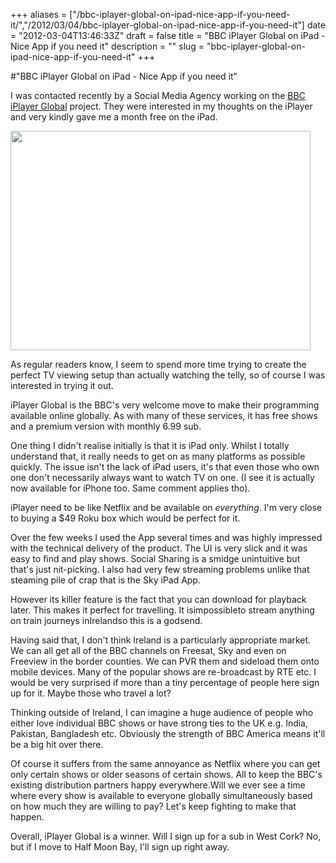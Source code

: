 +++
aliases = ["/bbc-iplayer-global-on-ipad-nice-app-if-you-need-it/","/2012/03/04/bbc-iplayer-global-on-ipad-nice-app-if-you-need-it"]
date = "2012-03-04T13:46:33Z"
draft = false
title = "BBC iPlayer Global on iPad - Nice App if you need it"
description = ""
slug = "bbc-iplayer-global-on-ipad-nice-app-if-you-need-it"
+++

#"BBC iPlayer Global on iPad - Nice App if you need it"

I was contacted recently by a Social Media Agency working on the <a href="http://itunes.apple.com/ie/app/bbc-iplayer-global/id449130604?mt=8">BBC iPlayer Global</a> project. They were interested in my thoughts on the iPlayer and very kindly gave me a month free on the iPad.

<a href="https://s3-eu-west-1.amazonaws.com/conoroneill.net/wp-content/uploads/2012/03/mzl.gzwgeaff.480x480-75.jpg"><img class="size-full wp-image-614 aligncenter" title="mzl.gzwgeaff.480x480-75" src="https://s3-eu-west-1.amazonaws.com/conoroneill.net/wp-content/uploads/2012/03/mzl.gzwgeaff.480x480-75.jpg" alt="" width="480" height="351" /></a>

As regular readers know, I seem to spend more time trying to create the perfect TV viewing setup than actually watching the telly, so of course I was interested in trying it out.

iPlayer Global is the BBC's very welcome move to make their programming available online globally. As with many of these services, it has free shows and a premium version with monthly 6.99 sub.

One thing I didn't realise initially is that it is iPad only. Whilst I totally understand that, it really needs to get on as many platforms as possible quickly. The issue isn't the lack of iPad users, it's that even those who own one don't necessarily always want to watch TV on one. (I see it is actually now available for iPhone too. Same comment applies tho).

iPlayer need to be like Netflix and be available on _everything_. I'm very close to buying a $49 Roku box which would be perfect for it.

Over the few weeks I used the App several times and was highly impressed with the technical delivery of the product. The UI is very slick and it was easy to find and play shows. Social Sharing is a smidge unintuitive but that's just nit-picking. I also had very few streaming problems unlike that steaming pile of crap that is the Sky iPad App.

However its killer feature is the fact that you can download for playback later. This makes it perfect for travelling. It isimpossibleto stream anything on train journeys inIrelandso this is a godsend.

Having said that, I don't think Ireland is a particularly appropriate market. We can all get all of the BBC channels on Freesat, Sky and even on Freeview in the border counties. We can PVR them and sideload them onto mobile devices. Many of the popular shows are re-broadcast by RTE etc. I would be very surprised if more than a tiny percentage of people here sign up for it. Maybe those who travel a lot?

Thinking outside of Ireland, I can imagine a huge audience of people who either love individual BBC shows or have strong ties to the UK e.g. India, Pakistan, Bangladesh etc. Obviously the strength of BBC America means it'll be a big hit over there.

Of course it suffers from the same annoyance as Netflix where you can get only certain shows or older seasons of certain shows. All to keep the BBC's existing distribution partners happy everywhere.Will we ever see a time where every show is available to everyone globally simultaneously based on how much they are willing to pay? Let's keep fighting to make that happen.

Overall, iPlayer Global is a winner. Will I sign up for a sub in West Cork? No, but if I move to Half Moon Bay, I'll sign up right away.

&nbsp;